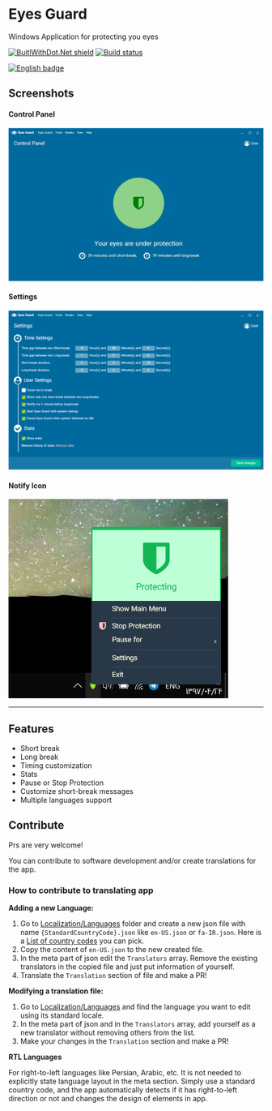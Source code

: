 Eyes Guard
===
Windows Application for protecting you eyes 

[![BuitlWithDot.Net shield](https://builtwithdot.net/project/41/eyes-guard/badge)](https://builtwithdot.net/project/41/eyes-guard)
[![Build status](https://aryansoftware.visualstudio.com/Eyes%20Guard/_apis/build/status/Eyes%20Guard-.NET%20Desktop-CI)](https://aryansoftware.visualstudio.com/Eyes%20Guard/_build/latest?definitionId=3)

<a href='//www.microsoft.com/store/apps/9PHW0XFKZD7J?ocid=badge'><img width="250" src='https://assets.windowsphone.com/85864462-9c82-451e-9355-a3d5f874397a/English_get-it-from-MS_InvariantCulture_Default.png' alt='English badge'/></a>

## Screenshots
#### Control Panel
![Eyes Guard](Photos/Store/main.JPG)
#### Settings
![Eyes Guard Settings](Photos/Store/Settings.PNG)
#### Notify Icon
![Eyes Guard NotifyIcon](Photos/Store/ContextMenu.png)

---

## Features

- Short break
- Long break
- Timing customization
- Stats
- Pause or Stop Protection
- Customize short-break messages
- Multiple languages support

## Contribute
Prs are very welcome!

You can contribute to software development and/or create translations for the app.

### How to contribute to translating app
**Adding a new Language:**

1. Go to [Localization/Languages](https://github.com/0xaryan/EyesGuard/tree/master/EyesGuard/Localization/Languages) folder and create a new json file with name `{StandardCountryCode}.json` like `en-US.json` or `fa-IR.json`. Here is a [List of country codes](https://azuliadesigns.com/list-net-culture-country-codes/) you can pick.
2. Copy the content of `en-US.json` to the new created file.
3. In the meta part of json edit the `Translators` array. Remove the existing translators in the copied file and just put information of yourself.
4. Translate the `Translation` section of file and make a PR!

**Modifying a translation file:**

1. Go to [Localization/Languages](https://github.com/0xaryan/EyesGuard/tree/master/EyesGuard/Localization/Languages) and find the language you want to edit using its standard locale.
2. In the meta part of json and in the `Translators` array, add yourself as a new translator without removing others from the list.
3. Make your changes in the `Translation` section and make a PR!

**RTL Languages**

For right-to-left languages like Persian, Arabic, etc. It is not needed to explicitly state language layout in the meta section. Simply use a standard country code, and the app automatically detects if it has right-to-left direction or not and changes the design of elements in app.